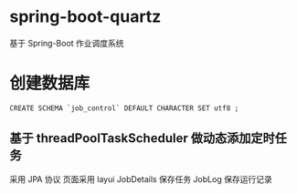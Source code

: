 # spring-boot-quartz
基于 Spring-Boot 作业调度系统
# 创建数据库
```
CREATE SCHEMA `job_control` DEFAULT CHARACTER SET utf8 ;
```

## 基于 threadPoolTaskScheduler 做动态添加定时任务
 采用 JPA 协议
 页面采用 layui
 JobDetails 保存任务
 JobLog 保存运行记录


